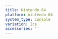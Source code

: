```yaml
---
title: Nintendo 64
platform: nintendo-64
system_type: console
variation: Ice
accessories: ''
---
```

